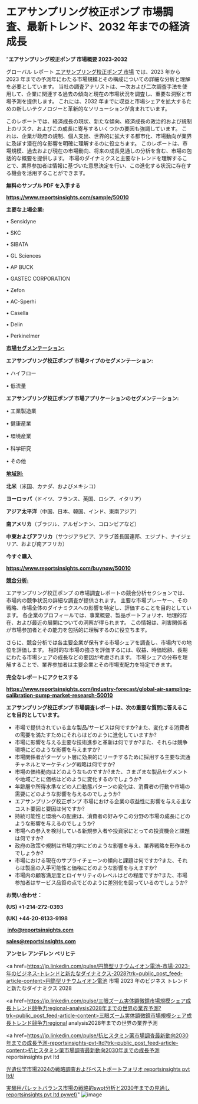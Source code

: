 # エアサンプリング校正ポンプ 市場調査、最新トレンド、2032 年までの経済成長

"<strong>エアサンプリング校正ポンプ 市場概要 2023-2032</strong>

グローバル レポート <a href=https://www.reportsinsights.com/sample/50010>エアサンプリング校正ポンプ 市場</a> では、2023 年から 2023 年までの予測年にわたる市場規模とその構成についての詳細な分析と理解を必要としています。 当社の調査アナリストは、一次および二次調査手法を使用して、企業に関連する過去の傾向と現在の市場状況を調査し、重要な洞察と市場予測を提供します。 これには、2032 年までに収益と市場シェアを拡大​​するための新しいテクノロジーと革新的なソリューションが含まれています。

このレポートでは、経済成長の現状、新たな傾向、経済成長の政治的および規制上のリスク、およびこの成長に寄与するいくつかの要因も強調しています。 これは、企業が政府の規制、個人支出、世界的に拡大する都市化、市場動向が業界に及ぼす潜在的な影響を明確に理解するのに役立ちます。 このレポートは、市場規模、過去および現在の市場動向、将来の成長見通しの分析を含む、市場の包括的な概要を提供します。 市場のダイナミクスと主要なトレンドを理解することで、業界参加者は情報に基づいた意思決定を行い、この進化する状況に存在する機会を活用することができます。

<strong><b>無料のサンプル PDF を入手する</b></strong>

<a href=https://www.reportsinsights.com/sample/50010><strong><u>https://www.reportsinsights.com/sample/50010</u></strong></a>

<strong>主要な上場企業:</strong>

• Sensidyne

• SKC

• SIBATA

• GL Sciences

• AP BUCK

• GASTEC CORPORATION

• Zefon

• AC-Sperhi

• Casella

• Delin

• Perkinelmer

<strong><u>市場セグメンテーション</u></strong><strong><u>:</u></strong>

<strong>エアサンプリング校正ポンプ 市場タイプのセグメンテーション:</strong>

• ハイフロー

• 低流量

<strong>エアサンプリング校正ポンプ 市場アプリケーションのセグメンテーション:</strong>

• 工業製造業

• 健康産業

• 環境産業

• 科学研究

• その他

<strong><u>地域別</u></strong><strong><u>:</u></strong>

<strong>北米</strong>（米国、カナダ、およびメキシコ）

<strong>ヨーロッパ</strong>（ドイツ、フランス、英国、ロシア、イタリア）

<strong>アジア太平洋</strong>（中国、日本、韓国、インド、東南アジア）

<strong>南アメリカ</strong>（ブラジル、アルゼンチン、コロンビアなど）

<strong>中東およびアフリカ</strong>（サウジアラビア、アラブ首長国連邦、エジプト、ナイジェリア、および南アフリカ）

<strong>今すぐ購入</strong>

<a href=https://www.reportsinsights.com/buynow/50010><strong><u>https://www.reportsinsights.com/buynow/50010</u></strong></a>

<strong><u>競合分析:</u></strong>

エアサンプリング校正ポンプ の市場調査レポートの競合分析セクションでは、市場内の競争状況の詳細な調査が提供されます。 主要な市場プレーヤー、その戦略、市場全体のダイナミクスへの影響を特定し、評価することを目的としています。 各企業のプロフィールでは、事業概要、製品ポートフォリオ、地理的存在、および最近の展開についての洞察が得られます。 この情報は、利害関係者が市場参加者とその能力を包括的に理解するのに役立ちます。

さらに、競合分析では各主要企業が保有する市場シェアを調査し、市場内での地位を評価します。 相対的な市場の強さを評価するには、収益、時価総額、長期にわたる市場シェアの成長などの要因が考慮されます。 市場シェアの分布を理解することで、業界参加者は主要企業とその市場支配力を特定できます。

<strong>完全なレポートにアクセスする</strong>

<a href=https://www.reportsinsights.com/industry-forecast/global-air-sampling-calibration-pump-market-research-50010><strong><u><b>https://www.reportsinsights.com/industry-forecast/global-air-sampling-calibration-pump-market-research-50010</b></u></strong></a>

<strong><b>エアサンプリング校正ポンプ 市場調査レポートは、次の重要な質問に答えることを目的としています。</b></strong>
<ul>
  <li>市場で提供されている主な製品/サービスは何ですか?また、変化する消費者の需要を満たすためにそれらはどのように進化していますか?</li>
  <li>市場に影響を与える主要な技術進歩と革新は何ですか?また、それらは競争環境にどのような影響を与えますか?</li>
  <li>市場関係者がターゲット層に効果的にリーチするために採用する主要な流通チャネルとマーケティング戦略は何ですか?</li>
  <li>市場の価格動向はどのようなものですか?また、さまざまな製品セグメントや地域ごとに価格はどのように変化するのでしょうか?</li>
  <li>年齢層や所得水準などの人口動態パターンの変化は、消費者の行動や市場の需要にどのような影響を与えるのでしょうか?</li>
  <li>エアサンプリング校正ポンプ 市場における企業の収益性に影響を与える主なコスト要因と要因は何ですか?</li>
  <li>持続可能性と環境への配慮は、消費者の好みやこの分野の市場の成長にどのような影響を与えるのでしょうか?</li>
  <li>市場への参入を検討している新規参入者や投資家にとっての投資機会と課題は何ですか?</li>
  <li>政府の政策や規制は市場力学にどのような影響を与え、業界戦略を形作るのでしょうか?</li>
  <li>市場における現在のサプライチェーンの傾向と課題は何ですか?また、それらは製品の入手可能性と価格にどのような影響を与えますか?</li>
  <li>市場内の顧客満足度とロイヤリティのレベルはどの程度ですか?また、市場参加者はサービス品質の点でどのように差別化を図っているのでしょうか?</li>
</ul>
<strong>お問い合わせ：</strong>

<strong>(US) +1-214-272-0393</strong>

<strong>(UK) +44-20-8133-9198</strong>

<strong> </strong><a href=info@reportsinsights.com><strong><u>info@reportsinsights.com</u></strong></a>

<a href=sales@reportsinsights.com><strong><u>sales@reportsinsights.com</u></strong></a>

<strong>アンセレ アンデレン ベリヒテ</strong>

<a href=https://jp.linkedin.com/pulse/円筒型リチウムイオン電池-市場-2023-年のビジネス-トレンドと新たなダイナミクス-2028?trk=public_post_feed-article-content>円筒型リチウムイオン電池 市場 2023 年のビジネス トレンドと新たなダイナミクス 2028</a>

<a href=https://jp.linkedin.com/pulse/三眼ズーム実体顕微鏡市場規模シェア成長トレンド競争力regional-analysis2028年までの世界の業界予測?trk=public_post_feed-article-content>三眼ズーム実体顕微鏡市場規模シェア成長トレンド競争力regional analysis2028年までの世界の業界予測</a>

<a href=https://jp.linkedin.com/pulse/抗ヒスタミン薬市場調査最新動向2030年までの成長予測-reportsinsights-pvt-ltd?trk=public_post_feed-article-content>抗ヒスタミン薬市場調査最新動向2030年までの成長予測 reportsinsights pvt ltd</a>

<a href=https://www.linkedin.com/pulse/光遺伝学市場2024の戦略調査およびベストポートフォリオ-reportsinsights-pvt-ltd/>光遺伝学市場2024の戦略調査およびベストポートフォリオ reportsinsights pvt ltd/</a>

<a href=https://www.linkedin.com/pulse/実験用パレットバランス市場の戦略的swot分析と2030年までの見通し-reportsinsights-pvt-ltd-pywef/>実験用パレットバランス市場の戦略的swot分析と2030年までの見通し reportsinsights pvt ltd pywef/</a>"
![image](https://github.com/gayatrid12/RItrends/assets/158473851/12adb80e-2758-492c-b85e-95fba65ab239)
